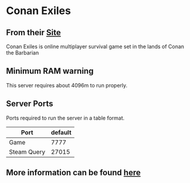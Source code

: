 # Conan Exiles

## From their [Site](https://conanexiles.com/)

Conan Exiles is online multiplayer survival game set in the lands of Conan the Barbarian

## Minimum RAM warning

This server requires about 4096m to run properly.

## Server Ports

Ports required to run the server in a table format.

| Port    | default |
|---------|---------|
| Game    | 7777 |
| Steam Query | 27015 |

## More information can be found [here](https://forums.funcom.com/t/conan-exiles-dedicated-server-app-latest-version-1-0-21/21699)

